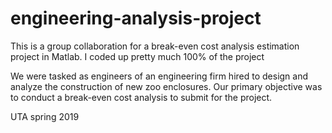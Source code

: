 # engineering-analysis-project
This is a group collaboration for a break-even cost analysis estimation project in Matlab.
I coded up pretty much 100% of the project

We were tasked as engineers of an engineering firm hired to design and analyze the construction of new zoo enclosures. 
Our primary objective was to conduct a break-even cost analysis to submit for the project.

UTA spring 2019
